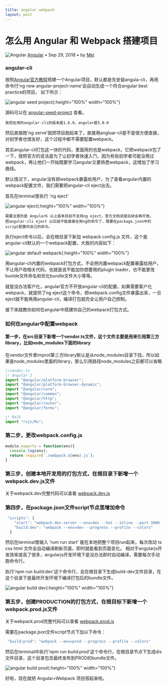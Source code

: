 ```yaml
---
title: angular webpack
layout: post
---
```


# 怎么用 Angular 和 Webpack 搭建项目

<div class="title-meta">
    <span><img class="title-category-img" src="../../../assets/images/categories/angular.svg" alt="Angular"></span>
    <span><a class="github-link" href="/2018/09/28/angular.html">Angular</a></span>
    <span class="title-bullet">•</span>
    <span>Sep 29, 2018</span>
    <span class="title-bullet">•</span>
    <span>by <a class="github-link" href="http://github.com/limeii" title="http://github.com/limeii">Mei</a></span>
</div>

### angular-cli
按照[Angular官方教程](https://angular.io/tutorial)搭建一个Angular项目，默认都是先安装angula-cli，再用命令行'ng new angular-project-name'会自动生成一个符合angular best practice的项目， 如下所示：


![angular seed project]( https://limeii.github.io/assets/images/posts/angular/angular-seed-project.png){:height="100%" width="100%"}

源码可以在 [angular-seed-project](https://github.com/LiMeii/angular-seed-project) 查看。

```
我现在用的angular-cli的版本是1.6.0，angular是5.0.0
```
然后直接跑'ng serve'就把项目跑起来了，直接用angluar-cli是不是很方便直接，对初学者也很友好，这个过程中都不需要配置webpack。

其实angular-cli打包这一块的代码，里面用的也是webpack，它把webpack包了一下，按照官方的说法是为了让初学者快速入门，因为有些初学者可能没用过webpack，再让他们一开始既要学习angular又要熟悉webpack，这增加了学习曲线。

默认情况下，angular没有把webpack暴露给用户，为了查看angular内置的webpack配置文件，我们需要把angular-cli eject出去。

首先在terminal里执行 'ng eject'

![angular eject]( https://limeii.github.io/assets/images/posts/angular/angular-seedproject-eject.png){:height="100%" width="100%"}

```
需要注意的是 Angular6 以上版本目前不支持ng eject，官方文档说是后续会再开放。
把angular-cli eject 以后就不能直接在用ng的命令了，需要在package.json中的script配置你自己的命令。
```

执行eject命令以后，会在根目录下新加 webpack.config.js 文件，这个是angular-cli默认的一个webpack配置，大致的内容如下：

![angular default webpack]( https://limeii.github.io/assets/images/posts/angular/angular-default-webpack.png){:height="100%" width="100%"}

用angular-cli内置的webpack打包方式，不会把内置webpack配置暴露给用户，不让用户改相关代码，也就是说不能加你想要用的plugin loader，也不能更改bunlde文件命名和优化bundle文件大小等等。

就是没办法客户化，angular官方不开放angular-cli的配置，如果需要客户化webpack，就提供了ng eject这个命令，把webpack.config文件暴露出来，一旦eject就不能再用angular-cli，编译打包就完全让用户自己控制。

接下来就教你如何在angular中搭建你自己的webpack打包方式。

### 如何在angular中配置webpack

#### 第一步，在src目录下新增一个vendor.ts文件，这个文件主要是用来引用第三方library，比如node_modules下面的library

在vendor文件里improt第三方library默认是从node_modules目录下找，所以如果是node_modules里面的library，那么引用路径node_modules之前都可以省略

```ts
//vendor.ts
// Angular 2
import "@angular/platform-browser";
import "@angular/platform-browser-dynamic";
import "@angular/core";
import "@angular/common";
import "@angular/http";
import "@angular/router";
import "@angular/forms";

// RxJS
import "rxjs/Rx";
```

### 第二步，更改webpack.config.js

```js
module.exports = function(env){
  console.log(env);
  return require(`./webpack.${env}.js`);
}
```

### 第三步，创建本地开发用的打包方式，在根目录下新增一个webpack.dev.js文件

关于webpack.dev完整代码可以查看 [webpack.dev.js](https://github.com/LiMeii/angular-seed-project/blob/master/webpack.dev.js)

### 第四步，在package.json文件script节点里增加命令

```js
 "scripts": {
    "start": "webpack-dev-server --env=dev --hot --inline --port 3000 --open\"",
    "build:dev": "webpack --env=dev --progress --profile --colors"
  }
```
然后在terminal里输入 'rum run start' 能在本地把整个项目run起来，每次改动 ts css html 文件会自动编译刷新页面，即时就能看到页面变化。
相对于angularjs开发效率提高了很多，angularjs开发环境下是没办法即时自动编译，需要每次手动跑命令行。

执行'npm run build:dev'这个命令行，会在根目录下生成build-dev文件目录，在这个目录下是最终开发环境下编译打包后的bundle文件。

![angular build dev]( https://limeii.github.io/assets/images/posts/angular/angular-build-dev-file.png){:height="100%" width="100%"}


### 第五步，创建PRODUCTION的打包方式，在根目标下新增一个webpack.prod.js文件

关于webpack.prod完整代码可以查看 [webpack.prod.js](https://github.com/LiMeii/angular-seed-project/blob/master/webpack.prod.js)

需要在package.json文件script节点下加以下命令：

```js
 "build:prod": "webpack --env=prod --progress --profile --colors"
```
然后在terminal中执行'npm run build:prod'这个命令行，在根目录节点下生成dis文件目录，这个目录包含最终发布到PROD的bundle文件。

![angular build prod]( https://limeii.github.io/assets/images/posts/angular/angular-build-prod-file.png){:height="100%" width="100%"}

好啦，现在就把 Angular+Webpack 项目搭起来啦。
